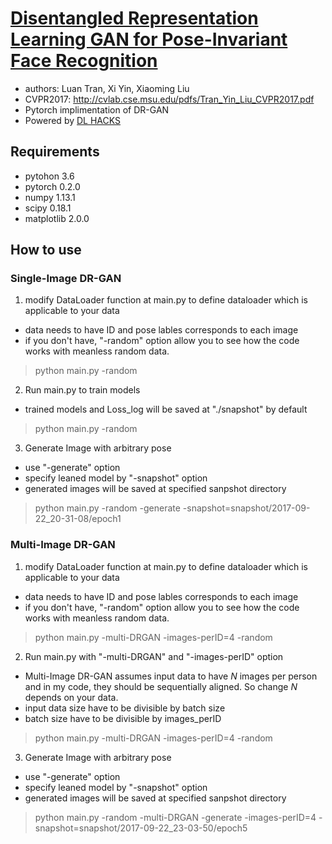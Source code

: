 # [Disentangled Representation Learning GAN for Pose-Invariant Face Recognition](http://cvlab.cse.msu.edu/project-dr-gan.html)

- authors: Luan Tran, Xi Yin, Xiaoming Liu
- CVPR2017: http://cvlab.cse.msu.edu/pdfs/Tran_Yin_Liu_CVPR2017.pdf
- Pytorch implimentation of DR-GAN
- Powered by [DL HACKS](http://deeplearning.jp/hacks/)

## Requirements
- pytohon 3.6
- pytorch 0.2.0
- numpy 1.13.1
- scipy 0.18.1
- matplotlib 2.0.0

## How to use

### Single-Image DR-GAN
1. modify DataLoader function at main.py to define dataloader which is applicable to your data
  - data needs to have ID and pose lables corresponds to each image
  - if you don't have, "-random" option allow you to see how the code works with meanless random data.
  > python main.py -random


2. Run main.py to train models
  - trained models and Loss_log will be saved at "./snapshot" by default
  > python main.py -random  

3. Generate Image with arbitrary pose
  - use "-generate" option
  - specify leaned model by "-snapshot" option
  - generated images will be saved at specified sanpshot directory
  > python main.py -random -generate -snapshot=snapshot/2017-09-22_20-31-08/epoch1


### Multi-Image DR-GAN
1. modify DataLoader function at main.py to define dataloader which is applicable to your data
  - data needs to have ID and pose lables corresponds to each image
  - if you don't have, "-random" option allow you to see how the code works with meanless random data.
  > python main.py -multi-DRGAN -images-perID=4 -random

2. Run main.py with "-multi-DRGAN" and "-images-perID" option
  - Multi-Image DR-GAN assumes input data to have *N* images per person and in my code, they should be sequentially aligned. So change *N* depends on your data.
  - input data size have to be divisible by batch size
  - batch size have to be divisible by images_perID
  > python main.py -multi-DRGAN -images-perID=4 -random

3. Generate Image with arbitrary pose
  - use "-generate" option
  - specify leaned model by "-snapshot" option
  - generated images will be saved at specified sanpshot directory
  > python main.py -random -multi-DRGAN -generate -images-perID=4 -snapshot=snapshot/2017-09-22_23-03-50/epoch5
